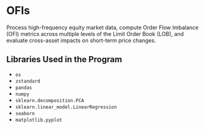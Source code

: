 # OFIs
Process high-frequency equity market data, compute Order Flow Imbalance (OFI) metrics across multiple levels of the Limit Order Book (LOB), and evaluate cross-asset impacts on short-term price changes.


## Libraries Used in the Program

- `os`
- `zstandard`
- `pandas`
- `numpy`
- `sklearn.decomposition.PCA`
- `sklearn.linear_model.LinearRegression`
- `seaborn`
- `matplotlib.pyplot`
